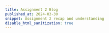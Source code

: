```yaml
---
title: Assignment 2 Blog
published_at: 2024-03-30
snippet: Assignment 2 recap and understanding
disable_html_sanitization: true
---
```


<canvas id="glitch_effect"></canvas>

<script type="module">
    const cnv = document.getElementById('glitch_effect');
    const ctx = cnv.getContext('2d');

    // Sizing to fit parent container
    cnv.width = cnv.parentNode.scrollWidth;
    cnv.height = cnv.width * 9 / 16;

    // Background color
    cnv.style.backgroundColor = 'deeppink';

    // Instantiate empty array for glitched images
    const glitch_arr = [];

    // Array to hold floating text objects
    const textArr = [];

    // Define function that adds glitch effect to the glitch array
    const add_glitch = () => {
        // Generate glitch frames
        for (let i = 0; i < 10; i++) {
            const noiseData = generateRandomNoise(cnv.width, cnv.height);
            const imageData = new ImageData(new Uint8ClampedArray(noiseData), cnv.width, cnv.height);
            createImageBitmap(imageData).then((imageBitmap) => {
                glitch_arr.push(imageBitmap);
                // Once there are enough frames, start animating
                if (glitch_arr.length === 10) draw_frame();
            });
        }
    };

    // Define function to draw the glitch frame
    const draw_frame = () => {
        // Clear canvas
        ctx.clearRect(0, 0, cnv.width, cnv.height);
        // Draw the glitch frame
        const glitch_i = Math.floor(Math.random() * glitch_arr.length);
        ctx.drawImage(glitch_arr[glitch_i], 0, 0, cnv.width, cnv.height);
        
        // Update and draw floating text
        textArr.forEach(text => {
            text.update();
            text.draw();
        });

        // Schedule next frame
        requestAnimationFrame(draw_frame);
    };

    // Function to generate random noise data
    function generateRandomNoise(width, height) {
        const noiseData = [];
        for (let i = 0; i < width * height * 4; i++) {
            noiseData.push(Math.floor(Math.random() * 256));
        }
        return noiseData;
    }

    // Class for floating text
    class FloatingText {
        constructor(x, y, text, fontSize) {
            this.x = x;
            this.y = y;
            this.text = text;
            this.dx = Math.random() * 2 + 1; // Speed in x direction
            this.dy = Math.random() * 2 + 1; // Speed in y direction
            this.color = `rgb(${Math.random() * 255},${Math.random() * 255},${Math.random() * 255})`; // Random color
            this.fontSize = fontSize; // Font size
        }

        update() {
            // Bounce off horizontal borders
            if (this.x < 0 || this.x + ctx.measureText(this.text).width > cnv.width) {
                this.dx *= -1;
            }
            // Bounce off vertical borders
            if (this.y < 0 || this.y > cnv.height) {
                this.dy *= -1;
            }
            // Update position
            this.x += this.dx;
            this.y += this.dy;
        }

        draw() {
            ctx.fillStyle = this.color;
            ctx.font = `${this.fontSize}px Arial`; // Set font size
            ctx.fillText(this.text, this.x, this.y);
        }
    }

    // Start adding glitch frames and floating text
    add_glitch();

    // Add floating text to the array
    textArr.push(new FloatingText(cnv.width / 2, cnv.height / 2, "I", 60)); // Font size 30
    textArr.push(new FloatingText(cnv.width / 3, cnv.height / 3, "LOVE YOU", 40)); // Font size 40
    textArr.push(new FloatingText(cnv.width * 2 / 3, cnv.height * 2 / 3, "MISS YOU", 50)); // Font size 50
    textArr.push(new FloatingText(cnv.width / 2, cnv.height / 2, "I", 60)); // Font size 30
    textArr.push(new FloatingText(cnv.width / 3, cnv.height / 3, "BE", 40)); // Font size 40
    textArr.push(new FloatingText(cnv.width * 2 / 3, cnv.height * 2 / 3, "HAPPY", 50)); // Font size 50
    textArr.push(new FloatingText(cnv.width / 2, cnv.height / 2, "BE PRODUCTIVE", 60)); // Font size 30
    textArr.push(new FloatingText(cnv.width / 3, cnv.height / 3, "STOP", 40)); // Font size 40
    textArr.push(new FloatingText(cnv.width * 2 / 3, cnv.height * 2 / 3, "NEGATIVE", 50)); // Font size 50
    textArr.push(new FloatingText(cnv.width / 2, cnv.height / 2, "DRINK", 60)); // Font size 30
    textArr.push(new FloatingText(cnv.width / 3, cnv.height / 3, "WATER", 40)); // Font size 40
    textArr.push(new FloatingText(cnv.width * 2 / 3, cnv.height * 2 / 3, "PLEASE", 50)); // Font size 50
</script>
